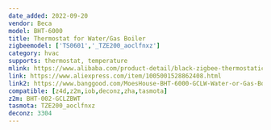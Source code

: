 ```yaml
---
date_added: 2022-09-20
vendor: Beca
model: BHT-6000 
title: Thermostat for Water/Gas Boiler
zigbeemodel: ['TS0601','_TZE200_aoclfnxz']
category: hvac
supports: thermostat, temperature
mlink: https://www.alibaba.com/product-detail/black-zigbee-thermostatic-boiler-heating-thermostat_1600554730484.html
link: https://www.aliexpress.com/item/1005001528862408.html
link2: https://www.banggood.com/MoesHouse-BHT-6000-GCLW-Water-or-Gas-Boiler-Thermostat-Backlight-WIFI-3A-Weekly-Programmable-LCD-Touch-Screen-Works-With-Alexa-Google-Home-p-1520043.html
compatible: [z4d,z2m,iob,deconz,zha,tasmota]
z2m: BHT-002-GCLZBWT
tasmota: TZE200_aoclfnxz  
deconz: 3304
---
```

